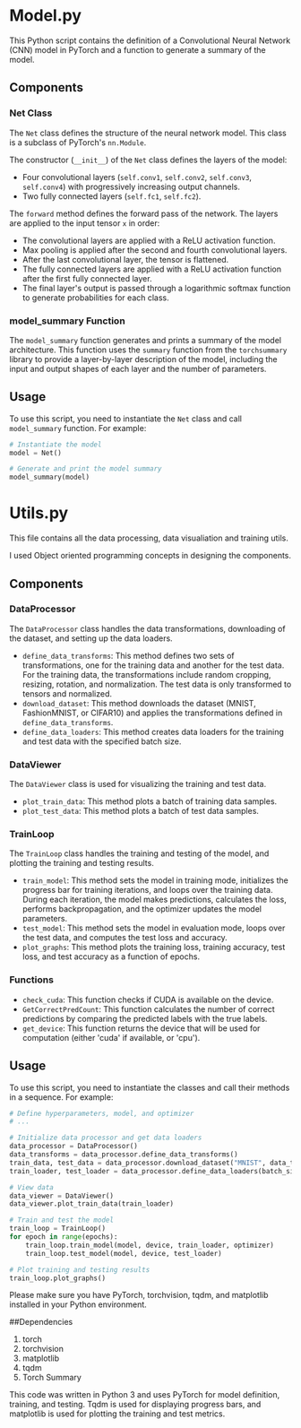 # Model.py

This Python script contains the definition of a Convolutional Neural Network (CNN) model in PyTorch and a function to generate a summary of the model.

## Components

### Net Class

The `Net` class defines the structure of the neural network model. This class is a subclass of PyTorch's `nn.Module`.

The constructor (`__init__`) of the `Net` class defines the layers of the model:
- Four convolutional layers (`self.conv1`, `self.conv2`, `self.conv3`, `self.conv4`) with progressively increasing output channels.
- Two fully connected layers (`self.fc1`, `self.fc2`).

The `forward` method defines the forward pass of the network. The layers are applied to the input tensor `x` in order:
- The convolutional layers are applied with a ReLU activation function.
- Max pooling is applied after the second and fourth convolutional layers.
- After the last convolutional layer, the tensor is flattened.
- The fully connected layers are applied with a ReLU activation function after the first fully connected layer.
- The final layer's output is passed through a logarithmic softmax function to generate probabilities for each class.

### model_summary Function

The `model_summary` function generates and prints a summary of the model architecture. This function uses the `summary` function from the `torchsummary` library to provide a layer-by-layer description of the model, including the input and output shapes of each layer and the number of parameters.

## Usage

To use this script, you need to instantiate the `Net` class and call `model_summary` function. For example:

```python
# Instantiate the model
model = Net()

# Generate and print the model summary
model_summary(model)
```


# Utils.py

This file contains all the data processing, data visualiation and training utils.

I used Object oriented programming concepts in designing the components. 
## Components

### DataProcessor

The `DataProcessor` class handles the data transformations, downloading of the dataset, and setting up the data loaders.

- `define_data_transforms`: This method defines two sets of transformations, one for the training data and another for the test data. For the training data, the transformations include random cropping, resizing, rotation, and normalization. The test data is only transformed to tensors and normalized.
- `download_dataset`: This method downloads the dataset (MNIST, FashionMNIST, or CIFAR10) and applies the transformations defined in `define_data_transforms`.
- `define_data_loaders`: This method creates data loaders for the training and test data with the specified batch size.


### DataViewer

The `DataViewer` class is used for visualizing the training and test data.

- `plot_train_data`: This method plots a batch of training data samples.
- `plot_test_data`: This method plots a batch of test data samples.

### TrainLoop

The `TrainLoop` class handles the training and testing of the model, and plotting the training and testing results.

- `train_model`: This method sets the model in training mode, initializes the progress bar for training iterations, and loops over the training data. During each iteration, the model makes predictions, calculates the loss, performs backpropagation, and the optimizer updates the model parameters.
- `test_model`: This method sets the model in evaluation mode, loops over the test data, and computes the test loss and accuracy.
- `plot_graphs`: This method plots the training loss, training accuracy, test loss, and test accuracy as a function of epochs.

### Functions

- `check_cuda`: This function checks if CUDA is available on the device.
- `GetCorrectPredCount`: This function calculates the number of correct predictions by comparing the predicted labels with the true labels.
- `get_device`: This function returns the device that will be used for computation (either 'cuda' if available, or 'cpu').

## Usage

To use this script, you need to instantiate the classes and call their methods in a sequence. For example:

```python
# Define hyperparameters, model, and optimizer
# ...

# Initialize data processor and get data loaders
data_processor = DataProcessor()
data_transforms = data_processor.define_data_transforms()
train_data, test_data = data_processor.download_dataset("MNIST", data_transforms)
train_loader, test_loader = data_processor.define_data_loaders(batch_size, train_data, test_data)

# View data
data_viewer = DataViewer()
data_viewer.plot_train_data(train_loader)

# Train and test the model
train_loop = TrainLoop()
for epoch in range(epochs):
    train_loop.train_model(model, device, train_loader, optimizer)
    train_loop.test_model(model, device, test_loader)

# Plot training and testing results
train_loop.plot_graphs()
```

Please make sure you have PyTorch, torchvision, tqdm, and matplotlib installed in your Python environment.


##Dependencies
1. torch
2. torchvision
3. matplotlib
4. tqdm
5. Torch Summary

This code was written in Python 3 and uses PyTorch for model definition, training, and testing. Tqdm is used for displaying progress bars, and matplotlib is used for plotting the training and test metrics.